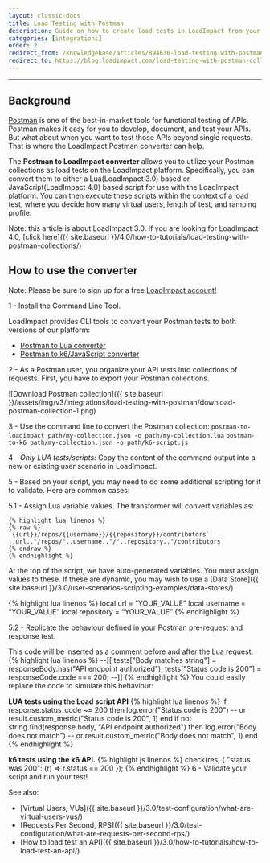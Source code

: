 ```yaml
---
layout: classic-docs
title: Load Testing with Postman
description: Guide on how to create load tests in LoadImpact from your Postman collections
categories: [integrations]
order: 2
redirect_from: /knowledgebase/articles/894636-load-testing-with-postman
redirect_to: https://blog.loadimpact.com/load-testing-with-postman-collections
---
```


***

## Background

[Postman](https://www.getpostman.com/) is one of the best-in-market tools for functional testing of APIs. Postman makes it easy for you to develop, document, and test your APIs. But what about when you want to test those APIs beyond single requests. That is where the LoadImpact Postman converter can help.

The **Postman to LoadImpact converter** allows you to utilize your Postman collections as load tests on the LoadImpact platform. Specifically, you can convert them to either a Lua(LoadImpact 3.0) based or JavaScript(LoadImpact 4.0) based script for use with the LoadImpact platform. You can then execute these scripts within the context of a load test, where you decide how many virtual users, length of test, and ramping profile.

Note: this article is about LoadImpact 3.0. If you are looking for LoadImpact 4.0, [click here]({{ site.baseurl }}/4.0/how-to-tutorials/load-testing-with-postman-collections/)

## How to use the converter

Note: Please be sure to sign up for a free [LoadImpact account!](https://app.loadimpact.com/account/register)


1 - Install the Command Line Tool.

  LoadImpact provides CLI tools to convert your Postman tests to both versions of our platform:

  - [Postman to Lua converter](https://github.com/loadimpact/postman-to-loadimpact#installation-and-usage)
  - [Postman to k6/JavaScript converter](https://github.com/loadimpact/postman-to-k6#installation-and-usage)


2 - As a Postman user, you organize your API tests into collections of requests. First, you have to export your Postman collections.

  ![Download Postman collection]({{ site.baseurl }}/assets/img/v3/integrations/load-testing-with-postman/download-postman-collection-1.png)


3 - Use the command line to convert the Postman collection:
  `postman-to-loadimpact path/my-collection.json -o path/my-collection.lua`
  `postman-to-k6 path/my-collection.json -o path/k6-script.js`

4 - _Only LUA tests/scripts:_ Copy the content of the command output into a new or existing user scenario in LoadImpact.

5 - Based on your script, you may need to do some additional scripting for it to validate. Here are common cases:

  5.1  -  Assign Lua variable values.
    The transformer will convert variables as:

    {% highlight lua linenos %}
    {% raw %}
    `{{url}}/repos/{{username}}/{{repository}}/contributors`
    ..url.."/repos/"..username.."/"..repository.."/contributors
    {% endraw %}
    {% endhighlight %}


  At the top of the script, we have auto-generated variables. You must assign values to these. If these are dynamic, you may wish to use a [Data Store]({{ site.baseurl }}/3.0/user-scenarios-scripting-examples/data-stores/)

  {% highlight lua linenos %}
      local url = “YOUR_VALUE”
      local username = “YOUR_VALUE”
      local repository = “YOUR_VALUE”
  {% endhighlight %}

  5.2  -  Replicate the behaviour defined in your Postman pre-request and response test.

  This code will be inserted as a comment before and after the Lua request.
  {% highlight lua linenos %}
      --[[
      tests["Body matches string"] = responseBody.has("API endpoint authorized");
      tests["Status code is 200"] = responseCode.code === 200;
      --]]
  {% endhighlight %}
  You could easily replace the code to simulate this behaviour:


  **LUA tests using the Load script API**
  {% highlight lua linenos %}
      if response.status_code ~= 200 then
        log.error("Status code is 200")
         -- or
        result.custom_metric("Status code is 200", 1)
      end
      if not string.find(response.body, "API endpoint authorized") then
        log.error("Body does not match")
        -- or
        result.custom_metric("Body does not match", 1)
      end
  {% endhighlight %}

  **k6 tests using the k6 API.**
  {% highlight js linenos %}
      check(res, {
        "status was 200": (r) => r.status == 200
      });
  {% endhighlight %}
6 - Validate your script and run your test!



See also:
- [Virtual Users, VUs]({{ site.baseurl }}/3.0/test-configuration/what-are-virtual-users-vus/)
- [Requests Per Second, RPS]({{ site.baseurl }}/3.0/test-configuration/what-are-requests-per-second-rps/)
- [How to load test an API]({{ site.baseurl }}/3.0/how-to-tutorials/how-to-load-test-an-api/)
